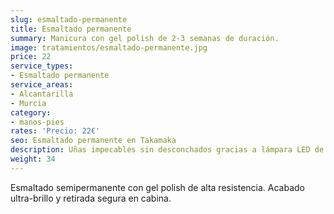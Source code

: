 ```yaml
---
slug: esmaltado-permanente
title: Esmaltado permanente
summary: Manicura con gel polish de 2-3 semanas de duración.
image: tratamientos/esmaltado-permanente.jpg
price: 22
service_types:
- Esmaltado permanente
service_areas:
- Alcantarilla
- Murcia
category:
- manos-pies
rates: 'Precio: 22€'
seo: Esmaltado permanente en Takamaka
description: Uñas impecables sin desconchados gracias a lámpara LED de última generación.
weight: 34
---
```


Esmaltado semipermanente con gel polish de alta resistencia. Acabado ultra-brillo y retirada segura en cabina.
